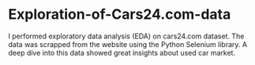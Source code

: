 # Exploration-of-Cars24.com-data
I performed exploratory data analysis (EDA) on cars24.com dataset. The data was scrapped from the website using the Python Selenium library. A deep dive into this data showed great insights about used car market.
